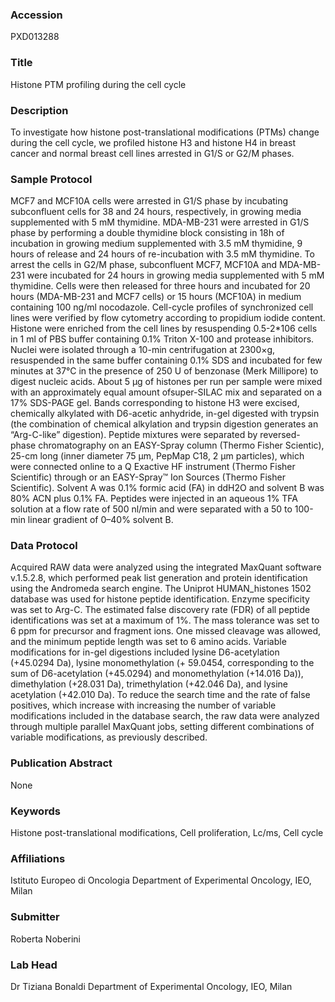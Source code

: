 ### Accession
PXD013288

### Title
Histone PTM profiling during the cell cycle

### Description
To investigate how histone post-translational modifications (PTMs) change during the cell cycle, we profiled histone H3 and histone H4 in breast cancer and normal breast cell lines arrested in G1/S or G2/M phases.

### Sample Protocol
MCF7 and MCF10A cells were arrested in G1/S phase by incubating subconfluent cells for 38 and 24 hours, respectively, in growing media supplemented with 5 mM thymidine. MDA-MB-231 were arrested in G1/S phase by performing a double thymidine block consisting in 18h of incubation in growing medium supplemented with 3.5 mM thymidine, 9 hours of release and 24 hours of re-incubation with 3.5 mM thymidine. To arrest the cells in G2/M phase, subconfluent MCF7, MCF10A and MDA-MB-231 were incubated for 24 hours in growing media supplemented with 5 mM thymidine. Cells were then released for three hours and incubated for 20 hours (MDA-MB-231 and MCF7 cells) or 15 hours (MCF10A) in medium containing 100 ng/ml nocodazole. Cell-cycle profiles of synchronized cell lines were verified by flow cytometry according to propidium iodide content.  Histone were enriched from the cell lines by resuspending 0.5-2*106 cells in 1 ml of PBS buffer containing 0.1% Triton X-100 and protease inhibitors. Nuclei were isolated through a 10-min centrifugation at 2300×g, resuspended in the same buffer containing 0.1% SDS and incubated for few minutes at 37°C in the presence of 250 U of benzonase (Merk Millipore) to digest nucleic acids.  About 5 μg of histones per run per sample were mixed with an approximately equal amount ofsuper-SILAC mix and separated on a 17% SDS-PAGE gel. Bands corresponding to histone H3 were excised, chemically alkylated with D6-acetic anhydride, in-gel digested with trypsin (the combination of chemical alkylation and trypsin digestion generates an “Arg-C-like” digestion). Peptide mixtures were separated by reversed-phase chromatography on an EASY-Spray column (Thermo Fisher Scientic), 25-cm long (inner diameter  75 µm, PepMap C18, 2 µm particles), which were connected online  to a Q Exactive HF instrument (Thermo Fisher Scientific) through  or an EASY-Spray™ Ion Sources (Thermo Fisher Scientific). Solvent A was 0.1% formic acid (FA) in ddH2O and solvent B was 80% ACN plus 0.1% FA. Peptides were injected in an aqueous 1% TFA solution at a flow rate of 500 nl/min and were separated with a 50 to 100-min linear gradient of 0–40% solvent B.

### Data Protocol
Acquired RAW data were analyzed using the integrated MaxQuant software v.1.5.2.8, which performed peak list generation and protein identification using the Andromeda search engine. The Uniprot HUMAN_histones 1502 database was used for histone peptide identification. Enzyme specificity was set to Arg-C. The estimated false discovery rate (FDR) of all peptide identifications was set at a maximum of 1%.  The mass tolerance was set to 6 ppm for precursor and fragment ions. One missed cleavage was allowed, and the minimum peptide length was set to 6 amino acids. Variable modifications for in-gel digestions included lysine D6-acetylation (+45.0294 Da), lysine monomethylation (+ 59.0454, corresponding to the sum of D6-acetylation (+45.0294) and monomethylation (+14.016 Da)), dimethylation (+28.031 Da), trimethylation (+42.046 Da), and lysine acetylation (+42.010 Da). To reduce the search time and the rate of false positives, which increase with increasing the number of variable modifications included in the database search, the raw data were analyzed through multiple parallel MaxQuant jobs, setting different combinations of variable modifications, as previously described.

### Publication Abstract
None

### Keywords
Histone post-translational modifications, Cell proliferation, Lc/ms, Cell cycle

### Affiliations
Istituto Europeo di Oncologia
Department of Experimental Oncology, IEO, Milan

### Submitter
Roberta Noberini

### Lab Head
Dr Tiziana Bonaldi
Department of Experimental Oncology, IEO, Milan


